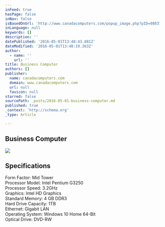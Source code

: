 ```yaml
---
inFeed: true
hasPage: false
inNav: false
isBasedOnUrl: 'http://www.canadacomputers.com/popup_image.php?pID=088379&sid=q1rsi46qep6rm3v03r94isom24'
inLanguage: null
keywords: []
description: ''
datePublished: '2016-05-01T13:48:43.881Z'
dateModified: '2016-05-01T13:48:19.363Z'
author:
  - name: ''
    url: ''
title: Business Computer
authors: []
publisher:
  name: canadacomputers.com
  domain: www.canadacomputers.com
  url: null
  favicon: null
starred: false
sourcePath: _posts/2016-05-01-business-computer.md
published: true
_context: 'http://schema.org'
_type: Article

---
```

## Business Computer
![](https://the-grid-user-content.s3-us-west-2.amazonaws.com/eb9372ee-c070-4978-be21-33c5ebda2a92.jpg)

## Specifications

Form Factor: Mid Tower  
Processor Model: Intel Pentium G3250  
Processor Speed: 3.2GHz  
Graphics: Intel HD Graphics  
Standard Memory: 4 GB DDR3  
Hard Drive Capacity: 1TB  
Ethernet: Gigabit LAN  
Operating System: Windows 10 Home 64-Bit  
Optical Drive: DVD-RW